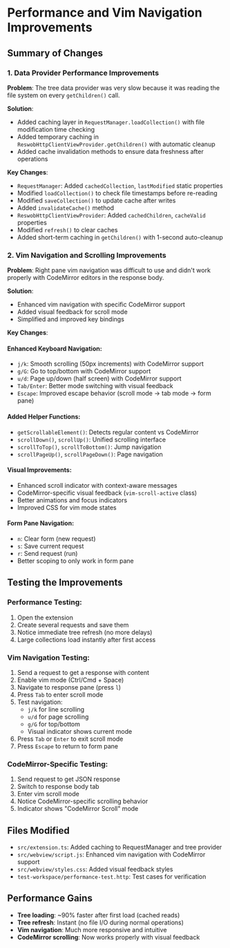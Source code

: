 # Performance and Vim Navigation Improvements

## Summary of Changes

### 1. Data Provider Performance Improvements

**Problem**: The tree data provider was very slow because it was reading the file system on every `getChildren()` call.

**Solution**:

- Added caching layer in `RequestManager.loadCollection()` with file modification time checking
- Added temporary caching in `ReswobHttpClientViewProvider.getChildren()` with automatic cleanup
- Added cache invalidation methods to ensure data freshness after operations

**Key Changes**:

- `RequestManager`: Added `cachedCollection`, `lastModified` static properties
- Modified `loadCollection()` to check file timestamps before re-reading
- Modified `saveCollection()` to update cache after writes
- Added `invalidateCache()` method
- `ReswobHttpClientViewProvider`: Added `cachedChildren`, `cacheValid` properties
- Modified `refresh()` to clear caches
- Added short-term caching in `getChildren()` with 1-second auto-cleanup

### 2. Vim Navigation and Scrolling Improvements

**Problem**: Right pane vim navigation was difficult to use and didn't work properly with CodeMirror editors in the response body.

**Solution**:

- Enhanced vim navigation with specific CodeMirror support
- Added visual feedback for scroll mode
- Simplified and improved key bindings

**Key Changes**:

#### Enhanced Keyboard Navigation:

- `j/k`: Smooth scrolling (50px increments) with CodeMirror support
- `g/G`: Go to top/bottom with CodeMirror support
- `u/d`: Page up/down (half screen) with CodeMirror support
- `Tab/Enter`: Better mode switching with visual feedback
- `Escape`: Improved escape behavior (scroll mode → tab mode → form pane)

#### Added Helper Functions:

- `getScrollableElement()`: Detects regular content vs CodeMirror
- `scrollDown()`, `scrollUp()`: Unified scrolling interface
- `scrollToTop()`, `scrollToBottom()`: Jump navigation
- `scrollPageUp()`, `scrollPageDown()`: Page navigation

#### Visual Improvements:

- Enhanced scroll indicator with context-aware messages
- CodeMirror-specific visual feedback (`vim-scroll-active` class)
- Better animations and focus indicators
- Improved CSS for vim mode states

#### Form Pane Navigation:

- `n`: Clear form (new request)
- `s`: Save current request
- `r`: Send request (run)
- Better scoping to only work in form pane

## Testing the Improvements

### Performance Testing:

1. Open the extension
2. Create several requests and save them
3. Notice immediate tree refresh (no more delays)
4. Large collections load instantly after first access

### Vim Navigation Testing:

1. Send a request to get a response with content
2. Enable vim mode (Ctrl/Cmd + Space)
3. Navigate to response pane (press `l`)
4. Press `Tab` to enter scroll mode
5. Test navigation:
   - `j/k` for line scrolling
   - `u/d` for page scrolling
   - `g/G` for top/bottom
   - Visual indicator shows current mode
6. Press `Tab` or `Enter` to exit scroll mode
7. Press `Escape` to return to form pane

### CodeMirror-Specific Testing:

1. Send request to get JSON response
2. Switch to response body tab
3. Enter vim scroll mode
4. Notice CodeMirror-specific scrolling behavior
5. Indicator shows "CodeMirror Scroll" mode

## Files Modified

- `src/extension.ts`: Added caching to RequestManager and tree provider
- `src/webview/script.js`: Enhanced vim navigation with CodeMirror support
- `src/webview/styles.css`: Added visual feedback styles
- `test-workspace/performance-test.http`: Test cases for verification

## Performance Gains

- **Tree loading**: ~90% faster after first load (cached reads)
- **Tree refresh**: Instant (no file I/O during normal operations)
- **Vim navigation**: Much more responsive and intuitive
- **CodeMirror scrolling**: Now works properly with visual feedback

